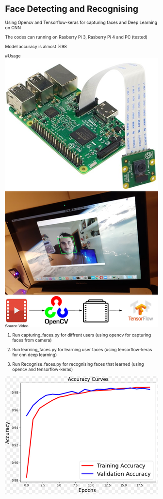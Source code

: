 # Face Detecting and Recognising 
Using Opencv and  Tensorflow-keras for capturing faces and Deep Learning on CNN

The codes can running on  Rasberry Pi 3, Rasberry Pi 4 and PC (tested)

Model accuracy is almost %98


#Usage
![alt text](https://github.com/taskma/Face_detect_and_recognise/blob/master/rapberrypie.png)
![alt text](https://github.com/taskma/Face_detect_and_recognise/blob/master/face.png)
![alt text](https://github.com/taskma/Face_detect_and_recognise/blob/master/cv2_tensorflow.png)


1) Run capturing_faces.py for diffrent users (using opencv for capturing faces from camera)

2) Run learning_faces.py for learning user faces (using tensorflow-keras for cnn deep learning)

3) Run Recognise_faces.py for  recognising faces that learned (using opencv and tensorflow-keras)

![alt text](https://github.com/taskma/Face_detect_and_recognise/blob/master/accuracy.png)
